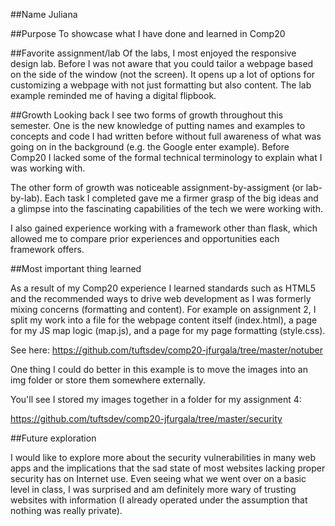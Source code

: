 ##Name 
Juliana

##Purpose
To showcase what I have done and learned in Comp20

##Favorite assignment/lab
Of the labs, I most enjoyed the responsive design lab. Before I was not aware that you could tailor a webpage based on the side of the window (not the screen). It opens up a lot of options for customizing a webpage with not just formatting but also content. The lab example reminded me of having a digital flipbook.

##Growth
Looking back I see two forms of growth throughout this semester. One is the new knowledge of putting names and examples to concepts and code I had written before without full awareness of what was going on in the background (e.g. the Google enter example). Before Comp20 I lacked some of the formal technical terminology to explain what I was working with. 

The other form of growth was noticeable assignment-by-assigment (or lab-by-lab). Each task I completed gave me a firmer grasp of the big ideas and a glimpse into the fascinating capabilities of the tech we were working with. 

I also gained experience working with a framework other than flask, which allowed me to compare prior experiences and opportunities each framework offers.

##Most important thing learned

As a result of my Comp20 experience I learned standards such as HTML5 and the recommended ways to drive web development as I was formerly mixing concerns (formatting and content). For example on assignment 2, I split my work into a file for the webpage content itself (index.html), a page for my JS map logic (map.js), and a page for my page formatting (style.css). 

See here: https://github.com/tuftsdev/comp20-jfurgala/tree/master/notuber

One thing I could do better in this example is to move the images into an img folder or store them somewhere externally.

You'll see I stored my images together in a folder for my assignment 4:

https://github.com/tuftsdev/comp20-jfurgala/tree/master/security

##Future exploration

I would like to explore more about the security vulnerabilities in many web apps and the implications that the sad state of most websites lacking proper security has on Internet use. Even seeing what we went over on a basic level in class, I was surprised and am definitely more wary of trusting websites with information (I already operated under the assumption that nothing was really private).